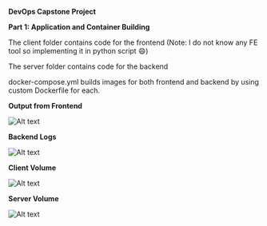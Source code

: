 **DevOps Capstone Project**

**Part 1: Application and Container Building**

The client folder contains code for the frontend (Note: I do not know any FE tool so implementing it in python script 😄)

The server folder contains code for the backend

docker-compose.yml builds images for both frontend and backend by using custom Dockerfile for each.

**Output from Frontend**

![Alt text](assets/frontend.jpg)

**Backend Logs**

![Alt text](assets/backend.jpg)

**Client Volume**

![Alt text](assets/client-volume.jpg)

**Server Volume**

![Alt text](assets/server-volume1.jpg)